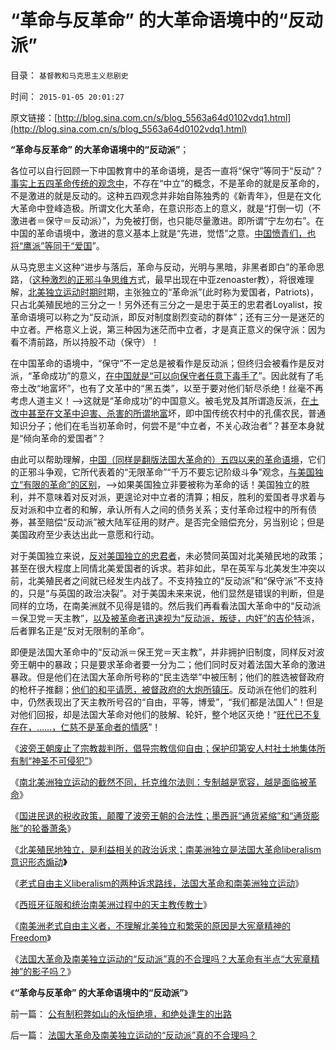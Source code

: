 # “革命与反革命” 的大革命语境中的“反动派”

目录： `基督教和马克思主义悲剧史` 

时间： `2015-01-05 20:01:27` 

原文链接：[http://blog.sina.com.cn/s/blog_5563a64d0102vdq1.html](http://blog.sina.com.cn/s/blog_5563a64d0102vdq1.html)

**“革命与反革命” 的大革命语境中的“反动派”**；

各位可以自行回顾一下中国教育中的革命语境，是否一直将“保守”等同于“反动”？[事实上五四革命传统的观念中](../../../2011/1/15/反思五四运动的局限性，道德治国不考虑国家成本；.md)，不存在“中立”的概念，不是革命的就是反革命的，不是激进的就是反动的。这种五四观念并非始自陈独秀的《新青年》，但是在文化大革命中登峰造极。所谓文化大革命，在意识形态上的意义，就是“打倒一切（不激进者＝保守＝反动派）”，为免被打倒，也只能尽量激进。即所谓“宁左勿右”。在中国的革命语境中，激进的意义基本上就是“先进，觉悟”之意。[中国愤青们，也将“鹰派”等同于“爱国](../../../2010/10/29/历史会重复成功的经验，直到淘汰所有弱者.md)”。

从马克思主义这种“进步与落后，革命与反动，光明与黑暗，非黑者即白”的革命思路，（[这种激烈的正邪斗争思维方](../../../2014/9/23/几千年来给愚民作专制洗脑的不是统治者，而是必定愚昧的革命家！.md)式，最早出现在中亚zenoaster教），将很难理解，[北美独立运动时期时](../../../2008/3/22/《爱国者》后谈北美独立战争的政治经济外交军事史.md)期，主张独立的“革命派”(此时称为爱国者，Patriots)，只占北美殖民地的三分之一！另外还有三分之一是忠于英王的忠君者Loyalist，按革命语境可以称之为“反动派，即反对制度剧烈变动的群体”；还有三分一是迷茫的中立者。严格意义上说，第三种因为迷茫而中立者，才是真正意义的保守派：因为看不清前路，所以持股不动（保守）！

在中国革命的语境中，“保守”不一定总是被看作是反动派；但终归会被看作是反对派，“革命成功”的意义，[在中国就是“可以向保守者任意下毒手了](../../../2011/2/7/大刀向着鬼子们的头上砍去！.md)”。因此就有了毛帝土改“地富坏”，也有了文革中的“黑五类”，以至于要对他们斩尽杀绝！丝毫不再考虑人道主义！——>这就是“革命成功”的中国意义。被毛党及其所谓造反派，[在土改中甚至在文革中迫害、杀害的所谓地富](http://darthvad.blog.sohu.com/252066296.html)坏，即中国传统农村中的孔儒农民，普通知识分子；他们在毛当初革命时，何尝不是“中立者，不关心政治者”？甚至本身就是“倾向革命的爱国者”？

由此可以帮助理解，[中国（同样是翻版法国大革命的）五四以来的革命语境](../../../2012/6/14/法国大革命，文化大革命，民主大革命，信仰大革命.md)，它们的正邪斗争观，它所代表着的“无限革命”“千万不要忘记阶级斗争”观念，[与美国独立“有限的革命”的区别](../../../2011/5/9/有限的革命，有限的战争.md)，——>如果美国独立非要被称为革命的话！美国独立的胜利，并不意味着对反对派，更遑论对中立者的清算；相反，胜利的爱国者寻求着与反对派和中立者的和解，承认所有人之间的债务关系；支付革命过程中的所有债券，甚至赔偿“反动派”被大陆军征用的财产。是否完全赔偿充分，另当别论；但是美国政府至少表达出此一意愿和行动。

对于美国独立来说，[反对美国独立的忠君者](../../../2011/5/8/北美独立战争简析《爱国者》真假情节.md)，未必赞同英国对北美殖民地的政策；甚至在很大程度上同情北美爱国者的诉求。若非如此，早在英军与北美发生冲突以前，北美殖民者之间就已经发生内战了。不支持独立的“反动派”和“保守派”不支持的，只是“与英国的政治决裂”。对于美国未来来说，他们显然是错误的判断，但是同样的立场，在南美洲就不见得是错的。然后我们再看看法国大革命中的“反动派＝保卫党＝天主教”，[以及被革命者迅速视为“反动派，叛徒，内奸”的吉伦特](../../../2012/6/11/生活在社会最底层的愚民也是统治者.md)派，后者罪名正是“反对无限制的革命”。

即便是法国大革命中的“反动派＝保王党＝天主教”，并非拥护旧制度，同样反对波旁王朝中的暴政；只是要求革命者要一分为二；他们同时反对着法国大革命的激进暴政。但是他们在法国大革命所号称的“民主选举”中被压制；他们的胜选被督政府的枪杆子推翻；[他们的和平请愿，被督政府的大炮所镇压](../../../2012/10/22/大炮镇压游行示威的军事天才.md)。反动派在他们的胜利中，仍然表现出了天主教所号召的“自由，平等，博爱”，“我们都是法国人”！但是对他们回报，却是法国大革命对他们的肢解、轮奸，整个地区灭绝！“[旺代已不复存在，……，仁慈不是革命者的情感](../../../2012/10/5/革命！多少罪恶以自由为名！.md)”！

《[波旁王朝废止了宗教裁判所，倡导宗教信仰自由；保护印第安人村社土地集体所有制“神圣不可侵犯”](../../../2014/12/24/比法国大革命更为开明进步的波旁王朝及其改革.md)》

《[南北美洲独立运动的截然不同，托克维尔法则：专制越是宽容，越是面临被革命](../../../2014/12/25/南北美洲独立运动的截然不同，及托克维尔法则.md)》

《[国进民退的税收政策，颠覆了波旁王朝的合法性；墨西哥“通货紧缩”和“通货膨胀”的轮番萧条](../../../2014/12/26/国进民退的政策，颠覆了波旁王朝的合法性.md)》

《[北美殖民地独立，是利益相关的政治诉求；南美洲独立是法国大革命liberalism意识形态煽动](../../../2014/12/27/南美洲独立是意识形态的煽动，新自由主义的华盛顿共识和变异.md)**》**

《[老式自由主义liberalism的两种诉求路线，法国大革命和南美洲独立运动](../../../2014/12/28/法国大革命自由主义的两种诉求路线，及至南美洲独立运动.md)》

《[西班牙征服和统治南美洲过程中的天主教传教士](../../../2014/12/29/西班牙征服和统治南美洲过程中的天主教传教士.md)》

《[南美洲老式自由主义者，不理解北美独立和繁荣的原因是大宪章精神的Freedom](../../../2015/1/3/老式自由主义者以为革命大炮一响，就能黄金万两.md)》

《[法国大革命及南美独立运动的“反动派”真的不合理吗？大革命有半点“大宪章精神”的影子吗？](../../../2015/1/4/法国大革命及南美独立运动的“反动派”真的不合理吗？.md)》

《**“革命与反革命” 的大革命语境中的“反动派”**》

前一篇： [公有制积弊如山的永恒绝境，和绝处逢生的出路](../../../2015/1/13/公有制积弊如山的永恒绝境，和绝处逢生的出路.md)

后一篇： [法国大革命及南美独立运动的“反动派”真的不合理吗？](../../../2015/1/4/法国大革命及南美独立运动的“反动派”真的不合理吗？.md)

